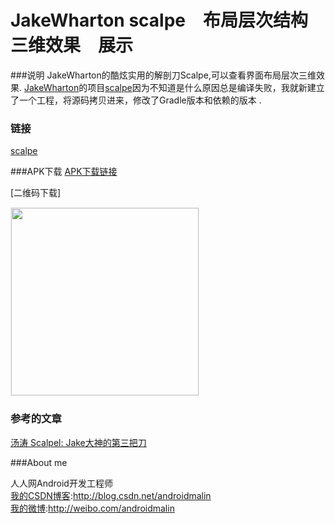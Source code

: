 # JakeWharton scalpe　布局层次结构　三维效果　展示

###说明
JakeWharton的酷炫实用的解剖刀Scalpe,可以查看界面布局层次三维效果.
[JakeWharton](https://github.com/JakeWharton/)的项目[scalpe](https://github.com/JakeWharton/scalpel)因为不知道是什么原因总是编译失败，我就新建立了一个工程，将源码拷贝进来，修改了Gradle版本和依赖的版本 .<br/>



### 链接
[scalpe](https://github.com/JakeWharton/scalpel)

###APK下载
[APK下载链接](http://fir.im/JakeWhartonScalpel)

[二维码下载]

<div><img src='https://github.com/androidmalin/JakeWharton-Scalpel-Sample/blob/master/qrcode/download_qr_code.png' width="300px" style='border: #f1f1f1 solid 1px'/></div>

### 参考的文章
[汤涛 Scalpel: Jake大神的第三把刀](http://mp.weixin.qq.com/s?__biz=MzA4MjU5NTY0NA==&mid=400871360&idx=1&sn=ed438babc92bcca912f0f097f46fcf70&scene=1&srcid=1201fX7dBmzWopPQwaue5OKg&from=groupmessage&isappinstalled=0#wechat_redirect)



###About me

人人网Android开发工程师<br/>
[我的CSDN博客](http://blog.csdn.net/androidmalin):http://blog.csdn.net/androidmalin<br/>
[我的微博](http://weibo.com/androidmalin):http://weibo.com/androidmalin<br/>
